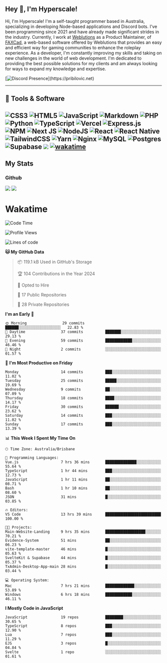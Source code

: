 ## Hey 👋, I'm Hyperscale!

Hi, I'm Hyperscale! I'm a self-taught programmer based in Australia, specializing in developing Node-based applications and Discord bots. I've been programming since 2021 and have already made significant strides in the industry. Currently, I work at [Weblutions](https://weblutions.com) as a Product Maintainer, of [FAXCad](https://weblutions.com/store/faxcad), a web-based software offered by Weblutions that provides an easy and efficient way for gaming communities to enhance the roleplay experience. As a developer, I'm constantly improving my skills and taking on new challenges in the world of web development. I'm dedicated to providing the best possible solutions for my clients and am always looking for ways to expand my knowledge and expertise.

[![Discord Presence](https://lanyard.cnrad.dev/api/906061699562475581?=idleMessage=:Just%Chillin%With%My%Kangaroo!)](https://pribilovic.net)

<p align="center">
<a href="https://github.com/Hyperscale1">
</a>
</p>

---
## 🔧 Tools & Software

![CSS3](https://img.shields.io/badge/css3-%231572B6.svg?style=for-the-badge&logo=css3&logoColor=white) ![HTML5](https://img.shields.io/badge/html5-%23E34F26.svg?style=for-the-badge&logo=html5&logoColor=white) ![JavaScript](https://img.shields.io/badge/javascript-%23323330.svg?style=for-the-badge&logo=javascript&logoColor=%23F7DF1E)  ![Markdown](https://img.shields.io/badge/markdown-%23000000.svg?style=for-the-badge&logo=markdown&logoColor=white) ![PHP](https://img.shields.io/badge/php-%23777BB4.svg?style=for-the-badge&logo=php&logoColor=white) ![Python](https://img.shields.io/badge/python-3670A0?style=for-the-badge&logo=python&logoColor=ffdd54) ![TypeScript](https://img.shields.io/badge/typescript-%23007ACC.svg?style=for-the-badge&logo=typescript&logoColor=white) ![Vercel](https://img.shields.io/badge/vercel-%23000000.svg?style=for-the-badge&logo=vercel&logoColor=white) ![Express.js](https://img.shields.io/badge/express.js-%23404d59.svg?style=for-the-badge&logo=express&logoColor=%2361DAFB) ![NPM](https://img.shields.io/badge/NPM-%23000000.svg?style=for-the-badge&logo=npm&logoColor=white) ![Next JS](https://img.shields.io/badge/Next-black?style=for-the-badge&logo=next.js&logoColor=white) ![NodeJS](https://img.shields.io/badge/node.js-6DA55F?style=for-the-badge&logo=node.js&logoColor=white) ![React](https://img.shields.io/badge/react-%2320232a.svg?style=for-the-badge&logo=react&logoColor=%2361DAFB) ![React Native](https://img.shields.io/badge/react_native-%2320232a.svg?style=for-the-badge&logo=react&logoColor=%2361DAFB) ![TailwindCSS](https://img.shields.io/badge/tailwindcss-%2338B2AC.svg?style=for-the-badge&logo=tailwind-css&logoColor=white) ![Yarn](https://img.shields.io/badge/yarn-%232C8EBB.svg?style=for-the-badge&logo=yarn&logoColor=white) ![Nginx](https://img.shields.io/badge/nginx-%23009639.svg?style=for-the-badge&logo=nginx&logoColor=white) ![MySQL](https://img.shields.io/badge/mysql-%2300f.svg?style=for-the-badge&logo=mysql&logoColor=white) ![Postgres](https://img.shields.io/badge/postgres-%23316192.svg?style=for-the-badge&logo=postgresql&logoColor=white) ![Supabase](https://img.shields.io/badge/Supabase-3ECF8E?style=for-the-badge&logo=supabase&logoColor=white) ![](https://img.shields.io/badge/Ubuntu-E95420?style=for-the-badge&logo=ubuntu&logoColor=white) [![wakatime](https://wakatime.com/badge/user/6e098b16-30e8-493e-bf77-598fafbb912d.svg?style=for-the-badge)](https://wakatime.com/@6e098b16-30e8-493e-bf77-598fafbb912d) 
---
## My Stats

### Github
![](https://github-readme-stats.vercel.app/api?username=Hyperscale1&theme=blue-green)
![](https://github-readme-stats.vercel.app/api/top-langs/?username=Hyperscale1&theme=blue-green)

# Wakatime
<!--START_SECTION:waka-->
![Code Time](http://img.shields.io/badge/Code%20Time-741%20hrs%2049%20mins-blue)

![Profile Views](http://img.shields.io/badge/Profile%20Views-0-blue)

![Lines of code](https://img.shields.io/badge/From%20Hello%20World%20I%27ve%20Written-395.9%20thousand%20lines%20of%20code-blue)

**🐱 My GitHub Data** 

> 📦 119.1 kB Used in GitHub's Storage 
 > 
> 🏆 104 Contributions in the Year 2024
 > 
> 💼 Opted to Hire
 > 
> 📜 17 Public Repositories 
 > 
> 🔑 28 Private Repositories 
 > 
**I'm an Early 🐤** 

```text
🌞 Morning                29 commits          ██████░░░░░░░░░░░░░░░░░░░   22.83 % 
🌆 Daytime                37 commits          ███████░░░░░░░░░░░░░░░░░░   29.13 % 
🌃 Evening                59 commits          ████████████░░░░░░░░░░░░░   46.46 % 
🌙 Night                  2 commits           ░░░░░░░░░░░░░░░░░░░░░░░░░   01.57 % 
```
📅 **I'm Most Productive on Friday** 

```text
Monday                   14 commits          ███░░░░░░░░░░░░░░░░░░░░░░   11.02 % 
Tuesday                  25 commits          █████░░░░░░░░░░░░░░░░░░░░   19.69 % 
Wednesday                9 commits           ██░░░░░░░░░░░░░░░░░░░░░░░   07.09 % 
Thursday                 18 commits          ████░░░░░░░░░░░░░░░░░░░░░   14.17 % 
Friday                   30 commits          ██████░░░░░░░░░░░░░░░░░░░   23.62 % 
Saturday                 14 commits          ███░░░░░░░░░░░░░░░░░░░░░░   11.02 % 
Sunday                   17 commits          ███░░░░░░░░░░░░░░░░░░░░░░   13.39 % 
```


📊 **This Week I Spent My Time On** 

```text
🕑︎ Time Zone: Australia/Brisbane

💬 Programming Languages: 
Vue.js                   7 hrs 36 mins       ██████████████░░░░░░░░░░░   55.64 % 
TypeScript               1 hr 44 mins        ███░░░░░░░░░░░░░░░░░░░░░░   12.73 % 
JavaScript               1 hr 11 mins        ██░░░░░░░░░░░░░░░░░░░░░░░   08.71 % 
Bash                     1 hr 10 mins        ██░░░░░░░░░░░░░░░░░░░░░░░   08.60 % 
JSON                     31 mins             █░░░░░░░░░░░░░░░░░░░░░░░░   03.85 % 

🔥 Editors: 
VS Code                  13 hrs 39 mins      █████████████████████████   100.00 % 

🐱‍💻 Projects: 
Main-Website-Landing     9 hrs 35 mins       ██████████████████░░░░░░░   70.21 % 
Evidence-System          51 mins             ██░░░░░░░░░░░░░░░░░░░░░░░   06.23 % 
vite-template-master     46 mins             █░░░░░░░░░░░░░░░░░░░░░░░░   05.63 % 
SvelteKit & Supabase     44 mins             █░░░░░░░░░░░░░░░░░░░░░░░░   05.37 % 
TxAdmin-Desktop-App-main 28 mins             █░░░░░░░░░░░░░░░░░░░░░░░░   03.44 % 

💻 Operating System: 
Mac                      7 hrs 21 mins       █████████████░░░░░░░░░░░░   53.89 % 
Windows                  6 hrs 18 mins       ████████████░░░░░░░░░░░░░   46.11 % 
```

**I Mostly Code in JavaScript** 

```text
JavaScript               19 repos            ████████░░░░░░░░░░░░░░░░░   30.65 % 
TypeScript               8 repos             ███░░░░░░░░░░░░░░░░░░░░░░   12.90 % 
Lua                      7 repos             ███░░░░░░░░░░░░░░░░░░░░░░   11.29 % 
EJS                      3 repos             █░░░░░░░░░░░░░░░░░░░░░░░░   04.84 % 
Svelte                   1 repo              ░░░░░░░░░░░░░░░░░░░░░░░░░   01.61 % 
```




<!--END_SECTION:waka-->
